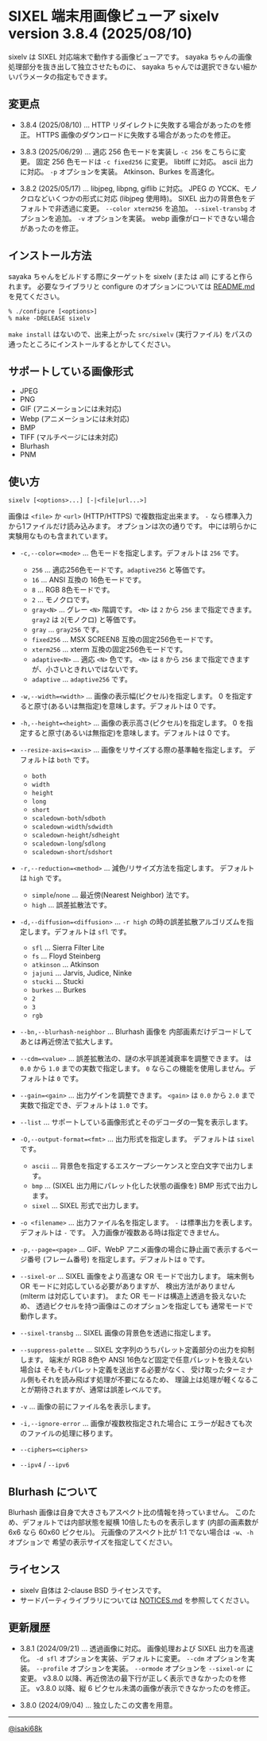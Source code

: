 SIXEL 端末用画像ビューア sixelv version 3.8.4 (2025/08/10)
===

sixelv は SIXEL 対応端末で動作する画像ビューアです。
sayaka ちゃんの画像処理部分を抜き出して独立させたものに、
sayaka ちゃんでは選択できない細かいパラメータの指定もできます。

変更点
---
* 3.8.4 (2025/08/10) …
	HTTP リダイレクトに失敗する場合があったのを修正。
	HTTPS 画像のダウンロードに失敗する場合があったのを修正。

* 3.8.3 (2025/06/29) …
	適応 256 色モードを実装し `-c 256` をこちらに変更。
	固定 256 色モードは `-c fixed256` に変更。
	libtiff に対応。
	ascii 出力に対応。
	`-p` オプションを実装。
	Atkinson、Burkes を高速化。

* 3.8.2 (2025/05/17) …
	libjpeg, libpng, giflib に対応。
	JPEG の YCCK、モノクロなどいくつかの形式に対応 (libjpeg 使用時)。
	SIXEL 出力の背景色をデフォルトで非透過に変更。
	`--color xterm256` を追加。
	`--sixel-transbg` オプションを追加。
	`-v` オプションを実装。
	webp 画像がロードできない場合があったのを修正。

インストール方法
---
sayaka ちゃんをビルドする際にターゲットを sixelv (または all)
にすると作られます。
必要なライブラリと
configure のオプションについては [README.md](README.md) を見てください。
```
% ./configure [<options>]
% make -DRELEASE sixelv
```

`make install` はないので、出来上がった `src/sixelv` (実行ファイル)
をパスの通ったところにインストールするとかしてください。

サポートしている画像形式
---
* JPEG
* PNG
* GIF (アニメーションには未対応)
* Webp (アニメーションには未対応)
* BMP
* TIFF (マルチページには未対応)
* Blurhash
* PNM

使い方
---
```
sixelv [<options>...] [-|<file|url...>]
```

画像は `<file>` か `<url>` (HTTP/HTTPS) で複数指定出来ます。
`-` なら標準入力から1ファイルだけ読み込みます。
オプションは次の通りです。
中には明らかに実験用なものも含まれています。

* `-c,--color=<mode>` … 色モードを指定します。デフォルトは `256` です。
	* `256` … 適応256色モードです。`adaptive256` と等価です。
	* `16` … ANSI 互換の 16色モードです。
	* `8` … RGB 8色モードです。
	* `2` … モノクロです。
	* `gray<N>` … グレー `<N>` 階調です。
		`<N>` は `2` から `256` まで指定できます。
		`gray2` は `2`(モノクロ) と等価です。
	* `gray` … `gray256` です。
	* `fixed256` … MSX SCREEN8 互換の固定256色モードです。
	* `xterm256` … xterm 互換の固定256色モードです。
	* `adaptive<N>` … 適応 `<N>` 色です。
		`<N>` は `8` から `256` まで指定できますが、小さいときれいではないです。
	* `adaptive` … `adaptive256` です。

* `-w,--width=<width>` … 画像の表示幅(ピクセル)を指定します。
	0 を指定すると原寸(あるいは無指定)を意味します。デフォルトは 0 です。
* `-h,--height=<height>` … 画像の表示高さ(ピクセル)を指定します。
	0 を指定すると原寸(あるいは無指定)を意味します。デフォルトは 0 です。
* `--resize-axis=<axis>` … 画像をリサイズする際の基準軸を指定します。
	デフォルトは `both` です。
	* `both`
	* `width`
	* `height`
	* `long`
	* `short`
	* `scaledown-both`/`sdboth`
	* `scaledown-width`/`sdwidth`
	* `scaledown-height`/`sdheight`
	* `scaledown-long`/`sdlong`
	* `scaledown-short`/`sdshort`
* `-r,--reduction=<method>` … 減色/リサイズ方法を指定します。
	デフォルトは `high` です。
	* `simple`/`none` … 最近傍(Nearest Neighbor) 法です。
	* `high` … 誤差拡散法です。
* `-d,--diffusion=<diffusion>` … `-r high` の時の誤差拡散アルゴリズムを指定します。デフォルトは `sfl` です。
	* `sfl` … Sierra Filter Lite
	* `fs` … Floyd Steinberg
	* `atkinson` … Atkinson
	* `jajuni` … Jarvis, Judice, Ninke
	* `stucki` … Stucki
	* `burkes` … Burkes
	* `2`
	* `3`
	* `rgb`
* `--bn,--blurhash-neighbor` … Blurhash 画像を
	内部画素だけデコードしてあとは再近傍法で拡大します。
* `--cdm=<value>` … 誤差拡散法の、謎の水平誤差減衰率を調整できます。
	<value> は `0.0` から `1.0` までの実数で指定します。
	`0` ならこの機能を使用しません。デフォルトは `0` です。
* `--gain=<gain>` … 出力ゲインを調整できます。
	`<gain>` は `0.0` から `2.0` まで実数で指定でき、デフォルトは `1.0` です。
* `--list` … サポートしている画像形式とそのデコーダの一覧を表示します。
* `-O,--output-format=<fmt>` … 出力形式を指定します。
	デフォルトは `sixel` です。
	* `ascii` … 背景色を指定するエスケープシーケンスと空白文字で出力します。
	* `bmp` … (SIXEL 出力用にパレット化した状態の画像を) BMP 形式で出力します。
	* `sixel` … SIXEL 形式で出力します。
* `-o <filename>` … 出力ファイル名を指定します。
	`-` は標準出力を表します。デフォルトは `-` です。
	入力画像が複数ある時は指定できません。
* `-p,--page=<page>` … GIF、WebP アニメ画像の場合に静止画で表示するページ番号
	(フレーム番号) を指定します。デフォルトは `0` です。
* `--sixel-or` … SIXEL 画像をより高速な OR モードで出力します。
	端末側も OR モードに対応している必要がありますが、
	検出方法がありません (mlterm は対応しています)。
	また OR モードは構造上透過を扱えないため、
	透過ピクセルを持つ画像はこのオプションを指定しても
	通常モードで動作します。
* `--sixel-transbg` … SIXEL 画像の背景色を透過に指定します。
* `--suppress-palette` … SIXEL 文字列のうちパレット定義部分の出力を抑制します。
	端末が RGB 8色や ANSI 16色など固定で任意パレットを扱えない場合は
	そもそもパレット定義を送出する必要がなく、
	受け取ったターミナル側もそれを読み飛ばす処理が不要になるため、
	理論上は処理が軽くなることが期待されますが、通常は誤差レベルです。
* `-v` … 画像の前にファイル名を表示します。
* `-i,--ignore-error` … 画像が複数枚指定された場合に
	エラーが起きても次のファイルの処理に移ります。
* `--ciphers=<ciphers>`
* `--ipv4` / `--ipv6`

Blurhash について
---
Blurhash 画像は自身で大きさもアスペクト比の情報を持っていません。
このため、デフォルトでは内部状態を縦横 10倍したものを表示します
(内部の画素数が 6x6 なら 60x60 ピクセル)。
元画像のアスペクト比が 1:1 でない場合は `-w`、`-h` オプションで
希望の表示サイズを指定してください。


ライセンス
---
* sixelv 自体は 2-clause BSD ライセンスです。
* サードパーティライブラリについては [NOTICES.md](NOTICES.md) を参照してください。


更新履歴
---
* 3.8.1 (2024/09/21) …
	透過画像に対応。
	画像処理および SIXEL 出力を高速化。
	`-d sfl` オプションを実装、デフォルトに変更。
	`--cdm` オプションを実装。
	`--profile` オプションを実装。
	`--ormode` オプションを `--sixel-or` に変更。
	v3.8.0 以降、再近傍法の最下行が正しく表示できなかったのを修正。
	v3.8.0 以降、縦 6 ピクセル未満の画像が表示できなかったのを修正。

* 3.8.0 (2024/09/04) … 独立したこの文書を用意。

---
[@isaki68k](https://misskey.io/@isaki68k)
